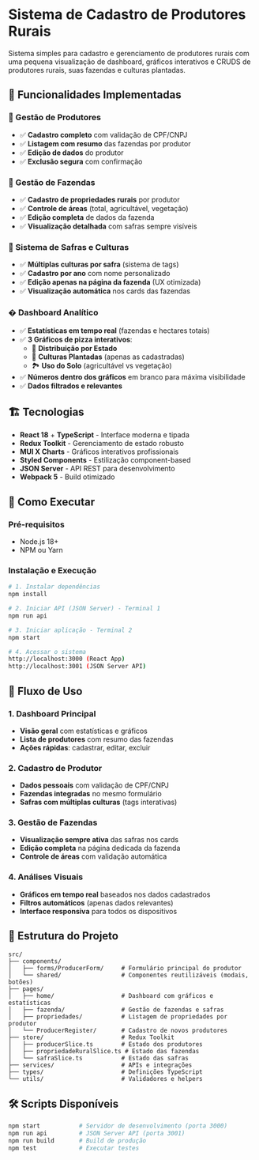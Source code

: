 # Sistema de Cadastro de Produtores Rurais

Sistema simples para cadastro e gerenciamento de produtores rurais com uma pequena visualização de dashboard, gráficos interativos e CRUDS de produtores rurais, suas fazendas e culturas plantadas.

## 🚀 Funcionalidades Implementadas

### 👥 Gestão de Produtores
- ✅ **Cadastro completo** com validação de CPF/CNPJ
- ✅ **Listagem com resumo** das fazendas por produtor
- ✅ **Edição de dados** do produtor
- ✅ **Exclusão segura** com confirmação

### 🏡 Gestão de Fazendas
- ✅ **Cadastro de propriedades rurais** por produtor
- ✅ **Controle de áreas** (total, agricultável, vegetação)
- ✅ **Edição completa** de dados da fazenda
- ✅ **Visualização detalhada** com safras sempre visíveis

### 🌾 Sistema de Safras e Culturas
- ✅ **Múltiplas culturas por safra** (sistema de tags)
- ✅ **Cadastro por ano** com nome personalizado
- ✅ **Edição apenas na página da fazenda** (UX otimizada)
- ✅ **Visualização automática** nos cards das fazendas

### � Dashboard Analítico
- ✅ **Estatísticas em tempo real** (fazendas e hectares totais)
- ✅ **3 Gráficos de pizza interativos**:
  - 📍 **Distribuição por Estado**
  - 🌱 **Culturas Plantadas** (apenas as cadastradas)
  - 🏞️ **Uso do Solo** (agricultável vs vegetação)
- ✅ **Números dentro dos gráficos** em branco para máxima visibilidade
- ✅ **Dados filtrados e relevantes**

## 🏗️ Tecnologias

- **React 18** + **TypeScript** - Interface moderna e tipada
- **Redux Toolkit** - Gerenciamento de estado robusto
- **MUI X Charts** - Gráficos interativos profissionais
- **Styled Components** - Estilização component-based
- **JSON Server** - API REST para desenvolvimento
- **Webpack 5** - Build otimizado

## 🚀 Como Executar

### Pré-requisitos
- Node.js 18+
- NPM ou Yarn

### Instalação e Execução
```bash
# 1. Instalar dependências
npm install

# 2. Iniciar API (JSON Server) - Terminal 1
npm run api

# 3. Iniciar aplicação - Terminal 2  
npm start

# 4. Acessar o sistema
http://localhost:3000 (React App)
http://localhost:3001 (JSON Server API)
```

## 🎯 Fluxo de Uso

### 1. Dashboard Principal
- **Visão geral** com estatísticas e gráficos
- **Lista de produtores** com resumo das fazendas
- **Ações rápidas**: cadastrar, editar, excluir

### 2. Cadastro de Produtor
- **Dados pessoais** com validação de CPF/CNPJ
- **Fazendas integradas** no mesmo formulário
- **Safras com múltiplas culturas** (tags interativas)

### 3. Gestão de Fazendas
- **Visualização sempre ativa** das safras nos cards
- **Edição completa** na página dedicada da fazenda
- **Controle de áreas** com validação automática

### 4. Análises Visuais
- **Gráficos em tempo real** baseados nos dados cadastrados
- **Filtros automáticos** (apenas dados relevantes)
- **Interface responsiva** para todos os dispositivos

## 📁 Estrutura do Projeto

```
src/
├── components/
│   ├── forms/ProducerForm/     # Formulário principal do produtor
│   └── shared/                 # Componentes reutilizáveis (modais, botões)
├── pages/
│   ├── home/                   # Dashboard com gráficos e estatísticas
│   ├── fazenda/                # Gestão de fazendas e safras
│   ├── propriedades/           # Listagem de propriedades por produtor
│   └── ProducerRegister/       # Cadastro de novos produtores
├── store/                      # Redux Toolkit
│   ├── producerSlice.ts        # Estado dos produtores
│   ├── propriedadeRuralSlice.ts # Estado das fazendas
│   └── safraSlice.ts           # Estado das safras
├── services/                   # APIs e integrações
├── types/                      # Definições TypeScript
└── utils/                      # Validadores e helpers
```

## 🛠️ Scripts Disponíveis

```bash
npm start           # Servidor de desenvolvimento (porta 3000)
npm run api         # JSON Server API (porta 3001)
npm run build       # Build de produção
npm test            # Executar testes
```
